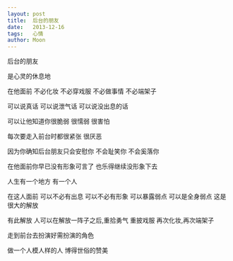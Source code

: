 ```yaml
---
layout: post
title:  后台的朋友
date:   2013-12-16
tags:   心情
author: Moon
---
```


后台的朋友

是心灵的休息地

在他面前 不必化妆 不必穿戏服 不必做事情 不必端架子

可以说真话 可以说泄气话 可以说没出息的话

可以让他知道你很脆弱 很懦弱 很害怕

每次要走入前台时都很紧张 很厌恶

因为你确知后台朋友只会安慰你 不会耻笑你 不会奚落你

在他面前你早已没有形象可言了 也乐得继续没形象下去


人生有一个地方 有一个人

在这人面前 可以不必有出息 可以不必有形象 可以暴露弱点 可以是全身弱点 这是很大的解放

有此解放 人可以在解放一阵子之后,重拾勇气 重披戏服 再次化妆,再次端架子

走到前台去扮演好需扮演的角色

做一个人模人样的人 博得世俗的赞美